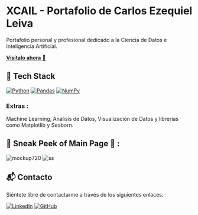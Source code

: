 # XCAIL - Portafolio de Carlos Ezequiel Leiva
Portafolio personal y profesional dedicado a la Ciencia de Datos e Inteligencia Artificial.

<a href="http://www.xcail.pro" target="_blank">**Visítalo ahora** 🚀</a>

## 📌 Tech Stack
[![Python](https://img.shields.io/badge/python-%233776AB.svg?style=for-the-badge&logo=python&logoColor=white)](https://github.com/c-e-leiva/mi-portafolio/search?l=python)
[![Pandas](https://img.shields.io/badge/pandas-%23150458.svg?style=for-the-badge&logo=pandas&logoColor=white)](https://github.com/c-e-leiva/mi-portafolio/search?l=pandas)
[![NumPy](https://img.shields.io/badge/numpy-%23013243.svg?style=for-the-badge&logo=numpy&logoColor=white)](https://github.com/c-e-leiva/mi-portafolio/search?l=numpy)

### Extras : 
Machine Learning, Análisis de Datos, Visualización de Datos y librerías como Matplotlib y Seaborn.

## 📌 Sneak Peek of Main Page 🙈 :
![mockup720](ruta/de/tu/imagen1.png)
![ss](ruta/de/tu/imagen2.png)

<h2>📬 Contacto</h2>

Siéntete libre de contactarme a través de los siguientes enlaces:

[![LinkedIn](https://img.shields.io/badge/LinkedIn-0077B5?style=for-the-badge&logo=linkedin&logoColor=white)](https://www.linkedin.com/in/c-e-leiva/)
[![GitHub](https://img.shields.io/badge/GitHub-181717?style=for-the-badge&logo=github&logoColor=white)](https://github.com/c-e-leiva)
